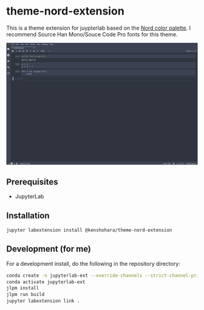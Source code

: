 # theme-nord-extension

This is a theme extension for juypterlab based on the [Nord color palette](https://www.nordtheme.com). I recommend Source Han Mono/Souce Code Pro fonts for this theme.

![sample image](sample.png)


## Prerequisites

* JupyterLab

## Installation

```bash
jupyter labextension install @kenshohara/theme-nord-extension
```

## Development (for me)

For a development install, do the following in the repository directory:

```bash
conda create -n jupyterlab-ext --override-channels --strict-channel-priority -c conda-forge -c anaconda jupyterlab cookiecutter nodejs git
conda activate jupyterlab-ext
jlpm install
jlpm run build
jupyter labextension link .
```
